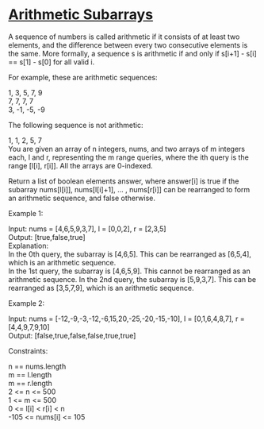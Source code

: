 # [Arithmetic Subarrays](https://leetcode.com/problems/arithmetic-subarrays/)

A sequence of numbers is called arithmetic if it consists of at least two elements, and the difference between every two consecutive elements is the same. More formally, a sequence s is arithmetic if and only if s[i+1] - s[i] == s[1] - s[0] for all valid i.  

For example, these are arithmetic sequences:  

1, 3, 5, 7, 9  
7, 7, 7, 7  
3, -1, -5, -9  

The following sequence is not arithmetic:  

1, 1, 2, 5, 7  
You are given an array of n integers, nums, and two arrays of m integers each, l and r, representing the m range queries, where the ith query is the range [l[i], r[i]]. All the arrays are 0-indexed.  

Return a list of boolean elements answer, where answer[i] is true if the subarray nums[l[i]], nums[l[i]+1], ... , nums[r[i]] can be rearranged to form an arithmetic sequence, and false otherwise.  

Example 1:  

Input: nums = [4,6,5,9,3,7], l = [0,0,2], r = [2,3,5]  
Output: [true,false,true]  
Explanation:  
In the 0th query, the subarray is [4,6,5]. This can be rearranged as [6,5,4], which is an arithmetic sequence.  
In the 1st query, the subarray is [4,6,5,9]. This cannot be rearranged as an arithmetic sequence. 
In the 2nd query, the subarray is [5,9,3,7]. This can be rearranged as [3,5,7,9], which is an arithmetic sequence.  

Example 2:  

Input: nums = [-12,-9,-3,-12,-6,15,20,-25,-20,-15,-10], l = [0,1,6,4,8,7], r = [4,4,9,7,9,10]  
Output: [false,true,false,false,true,true]  

Constraints:  

n == nums.length  
m == l.length  
m == r.length  
2 <= n <= 500  
1 <= m <= 500  
0 <= l[i] < r[i] < n  
-105 <= nums[i] <= 105   
